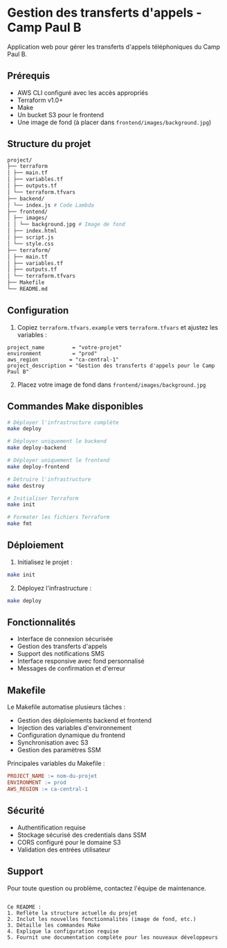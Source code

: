 # Gestion des transferts d'appels - Camp Paul B

Application web pour gérer les transferts d'appels téléphoniques du Camp Paul B.

## Prérequis

- AWS CLI configuré avec les accès appropriés
- Terraform v1.0+
- Make
- Un bucket S3 pour le frontend
- Une image de fond (à placer dans `frontend/images/background.jpg`)

## Structure du projet

```bash
project/
├── terraform
│ ├── main.tf
│ ├── variables.tf
│ ├── outputs.tf
│ └── terraform.tfvars
├── backend/
│ └── index.js # Code Lambda
├── frontend/
│ ├── images/
│ │ └── background.jpg # Image de fond
│ ├── index.html
│ ├── script.js
│ └── style.css
├── terraform/
│ ├── main.tf
│ ├── variables.tf
│ ├── outputs.tf
│ └── terraform.tfvars
├── Makefile
└── README.md
```

## Configuration

1. Copiez `terraform.tfvars.example` vers `terraform.tfvars` et ajustez les variables :

```hcl
project_name         = "votre-projet"
environment          = "prod"
aws_region          = "ca-central-1"
project_description = "Gestion des transferts d'appels pour le Camp Paul B"
```

2. Placez votre image de fond dans `frontend/images/background.jpg`

## Commandes Make disponibles

```bash
# Déployer l'infrastructure complète
make deploy

# Déployer uniquement le backend
make deploy-backend

# Déployer uniquement le frontend
make deploy-frontend

# Détruire l'infrastructure
make destroy

# Initialiser Terraform
make init

# Formater les fichiers Terraform
make fmt
```

## Déploiement

1. Initialisez le projet :
```bash
make init
```

2. Déployez l'infrastructure :
```bash
make deploy
```

## Fonctionnalités

- Interface de connexion sécurisée
- Gestion des transferts d'appels
- Support des notifications SMS
- Interface responsive avec fond personnalisé
- Messages de confirmation et d'erreur

## Makefile

Le Makefile automatise plusieurs tâches :

- Gestion des déploiements backend et frontend
- Injection des variables d'environnement
- Configuration dynamique du frontend
- Synchronisation avec S3
- Gestion des paramètres SSM

Principales variables du Makefile :
```makefile
PROJECT_NAME := nom-du-projet
ENVIRONMENT := prod
AWS_REGION := ca-central-1
```

## Sécurité

- Authentification requise
- Stockage sécurisé des credentials dans SSM
- CORS configuré pour le domaine S3
- Validation des entrées utilisateur

## Support

Pour toute question ou problème, contactez l'équipe de maintenance.
```

Ce README :
1. Reflète la structure actuelle du projet
2. Inclut les nouvelles fonctionnalités (image de fond, etc.)
3. Détaille les commandes Make
4. Explique la configuration requise
5. Fournit une documentation complète pour les nouveaux développeurs
```

